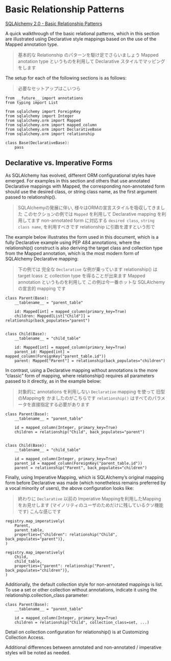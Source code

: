 # Basic Relationship Patterns

[SQLAlchemy 2.0 - Basic Relationship Pattenrs](https://docs.sqlalchemy.org/en/20/orm/basic_relationships.html)


A quick walkthrough of the basic relational patterns,
which in this section are illustrated
using Declarative style mappings based on the use of the Mapped annotation type.

> 基本的な Relationship のパターンを駆け足でさらいましょう
> Mapped anotation type というものを利用して
> Declarative スタイルでマッピングをします

The setup for each of the following sections is as follows:

> 必要なセットアップはこいつら

```
from __future__ import annotations
from typing import List

from sqlalchemy import ForeignKey
from sqlalchemy import Integer
from sqlalchemy.orm import Mapped
from sqlalchemy.orm import mapped_column
from sqlalchemy.orm import DeclarativeBase
from sqlalchemy.orm import relationship

class Base(DeclarativeBase):
    pass
```


## Declarative vs. Imperative Forms

As SQLAlchemy has evolved, different ORM configurational styles have emerged.
For examples in this section and others that use annotated Declarative mappings with Mapped,
the corresponding non-annotated form should use the desired class, or string class name,
as the first argument passed to relationship().

> SQLAlchemyの発展に伴い, 様々はORMの宣言スタイルを吸収してきました
> このセクションの例では `Mapped` を利用して Declarative mapping を利用してます
> non-annotated form に対応する `desired class`, `string class name`, を利用すべきです
> relationship に引数を渡すという形で

The example below illustrates the form used in this document,
which is a fully Declarative example using PEP 484 annotations,
where the relationship() construct is also deriving the target class
and collection type from the Mapped annotation,
which is the most modern form of SQLAlchemy Declarative mapping:

> 下の例では 完全な `Declarative` な例が乗っています
> relationship() は target lcass と collection type を得ることが出来ます
> Mapped annotation というものを利用して
> この例は今一番ホットな SQLAlchemy の宣言的 mapping です


```
class Parent(Base):
    __tablename__ = "parent_table"

    id: Mapped[int] = mapped_column(primary_key=True)
    children: Mapped[List["Child"]] = relationship(back_populates="parent")


class Child(Base):
    __tablename__ = "child_table"

    id: Mapped[int] = mapped_column(primary_key=True)
    parent_id: Mapped[int] = mapped_column(ForeignKey("parent_table.id"))
    parent: Mapped["Parent"] = relationship(back_populates="children")
```

In contrast, using a Declarative mapping without annotations is the more “classic” form of mapping,
where relationship() requires all parameters passed to it directly, as in the example below:

> 対象的に annotations を利用しない `Declarative` mapping を使って 旧型のMappingを
> かましたのがこちらです `relationship()` はすべてのパラメータを直接指定する必要があります

```
class Parent(Base):
    __tablename__ = "parent_table"

    id = mapped_column(Integer, primary_key=True)
    children = relationship("Child", back_populates="parent")


class Child(Base):
    __tablename__ = "child_table"

    id = mapped_column(Integer, primary_key=True)
    parent_id = mapped_column(ForeignKey("parent_table.id"))
    parent = relationship("Parent", back_populates="children")
```

Finally, using Imperative Mapping,
which is SQLAlchemy’s original mapping form before Declarative was made
(which nonetheless remains preferred by a vocal minority of users),
the above configuration looks like:

> 終わりに `Declarative` 以前の  Imperative Mappingを利用したMapping をお見せします
>  (マイノリティのユーザのためだけに残しているクソ機能です)
> こんな感じです

```
registry.map_imperatively(
    Parent,
    parent_table,
    properties={"children": relationship("Child", back_populates="parent")},
)

registry.map_imperatively(
    Child,
    child_table,
    properties={"parent": relationship("Parent", back_populates="children")},
)
```


Additionally, the default collection style for non-annotated mappings is list.
To use a set or other collection without annotations,
indicate it using the relationship.collection_class parameter:

```
class Parent(Base):
    __tablename__ = "parent_table"

    id = mapped_column(Integer, primary_key=True)
    children = relationship("Child", collection_class=set, ...)
```

Detail on collection configuration for relationship() is at Customizing Collection Access.

Additional differences between annotated
and non-annotated / imperative styles will be noted as needed.
